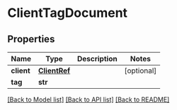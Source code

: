 # ClientTagDocument

## Properties
Name | Type | Description | Notes
------------ | ------------- | ------------- | -------------
**client** | [**ClientRef**](ClientRef.md) |  | [optional] 
**tag** | **str** |  | 

[[Back to Model list]](../README.md#documentation-for-models) [[Back to API list]](../README.md#documentation-for-api-endpoints) [[Back to README]](../README.md)

